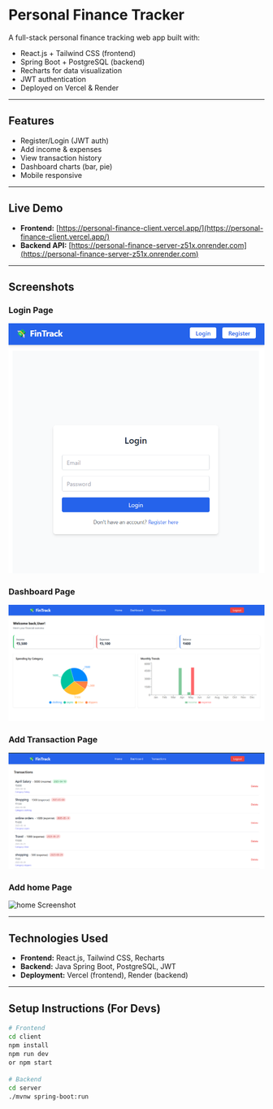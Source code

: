 # Personal Finance Tracker

A full-stack personal finance tracking web app built with:

- React.js + Tailwind CSS (frontend)
- Spring Boot + PostgreSQL (backend)
- Recharts for data visualization
- JWT authentication
- Deployed on Vercel & Render

---

## Features

- Register/Login (JWT auth)
- Add income & expenses
- View transaction history
- Dashboard charts (bar, pie)
- Mobile responsive

---

## Live Demo

- **Frontend:** [https://personal-finance-client.vercel.app/](https://personal-finance-client.vercel.app/)
- **Backend API:** [https://personal-finance-server-z51x.onrender.com](https://personal-finance-server-z51x.onrender.com)

---

## Screenshots

### Login Page

![Login Screenshot](./Screenshots/login.png)

### Dashboard Page

![Dashboard Screenshot](./Screenshots/Dashboard.png)

### Add Transaction Page

![Transaction Screenshot](./Screenshots/Transaction.png)

### Add home Page

![home Screenshot](./Screenshot/home.png)

---

## Technologies Used

- **Frontend:** React.js, Tailwind CSS, Recharts
- **Backend:** Java Spring Boot, PostgreSQL, JWT
- **Deployment:** Vercel (frontend), Render (backend)

---

## Setup Instructions (For Devs)

```bash
# Frontend
cd client
npm install
npm run dev
or npm start

# Backend
cd server
./mvnw spring-boot:run
```
